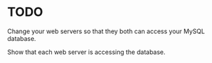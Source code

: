 # TODO

Change your web servers so that they both can access your MySQL database.

Show that each web server is accessing the database.
